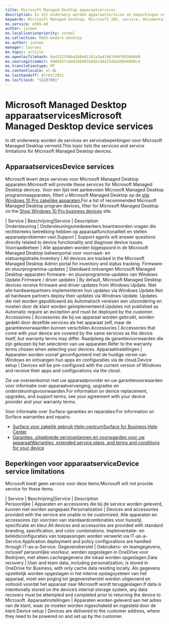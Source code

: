 ```yaml
---
title: Microsoft Managed Desktop apparaatservices
description: In dit onderwerp worden apparaatservices en beperkingen voor Microsoft Managed Desktop.
keywords: Microsoft Managed Desktop, Microsoft 365, service, documentatie
ms.service: m365-md
author: jaimeo
ms.localizationpriority: normal
ms.collection: M365-modern-desktop
ms.author: jaimeo
manager: laurawi
ms.topic: article
ms.openlocfilehash: 6a4321f48ba5b8e012d1a3a4fd67dd4f05566048
ms.sourcegitcommit: 4886457c0d4248407bddec56425dba50bb60d9c4
ms.translationtype: MT
ms.contentlocale: nl-NL
ms.lasthandoff: 07/03/2021
ms.locfileid: "53287901"
---
```

# <a name="microsoft-managed-desktop-device-services"></a><span data-ttu-id="11cc7-104">Microsoft Managed Desktop apparaatservices</span><span class="sxs-lookup"><span data-stu-id="11cc7-104">Microsoft Managed Desktop device services</span></span>

<span data-ttu-id="11cc7-105">In dit onderwerp worden de services en servicebeperkingen voor Microsoft Managed Desktop vermeld.</span><span class="sxs-lookup"><span data-stu-id="11cc7-105">This topic lists the services and service limitations for Microsoft Managed Desktop devices.</span></span>

## <a name="device-services"></a><span data-ttu-id="11cc7-106">Apparaatservices</span><span class="sxs-lookup"><span data-stu-id="11cc7-106">Device services</span></span>

<span data-ttu-id="11cc7-107">Microsoft levert deze services voor Microsoft Managed Desktop apparaten.</span><span class="sxs-lookup"><span data-stu-id="11cc7-107">Microsoft will provide these services for Microsoft Managed Desktop devices.</span></span> <span data-ttu-id="11cc7-108">Voor een lijst met aanbevolen Microsoft Managed Desktop programmaapparaten, filtert u Microsoft Managed Desktop op de [site Windows 10 Pro zakelijke apparaten.](https://www.microsoft.com/windowsforbusiness/view-all-devices)</span><span class="sxs-lookup"><span data-stu-id="11cc7-108">For a list of recommended Microsoft Managed Desktop program devices, filter for Microsoft Managed Desktop on the [Shop Windows 10 Pro business devices](https://www.microsoft.com/windowsforbusiness/view-all-devices) site.</span></span>

 <span data-ttu-id="11cc7-109">| Service | Beschrijving</span><span class="sxs-lookup"><span data-stu-id="11cc7-109">|Service  | Description</span></span>  
<span data-ttu-id="11cc7-110">Ondersteuning | Ondersteuningsmedewerkers beantwoorden vragen die rechtstreeks betrekking hebben op apparaatfunctionaliteit en stellen apparaatproblemen vast.</span><span class="sxs-lookup"><span data-stu-id="11cc7-110">Support | Support agents will answer questions directly related to device functionality and diagnose device issues.</span></span>
<span data-ttu-id="11cc7-111">Voorraadbeheer | Alle apparaten worden bijgespoord in de Microsoft Managed Desktop beheerportal voor voorraad- en statusregistratie.</span><span class="sxs-lookup"><span data-stu-id="11cc7-111">Inventory | All devices are tracked in the Microsoft Managed Desktop Admin portal for inventory and status tracking.</span></span>
<span data-ttu-id="11cc7-112">Firmware- en stuurprogramma-updates | Standaard ontvangen Microsoft Managed Desktop-apparaten firmware- en stuurprogramma-updates van Windows Update.</span><span class="sxs-lookup"><span data-stu-id="11cc7-112">Firmware / driver updates | By default, Microsoft Managed Desktop devices receive firmware and driver updates from Windows Update.</span></span> <span data-ttu-id="11cc7-113">Niet alle hardwarepartners implementeren hun updates via Windows Update.</span><span class="sxs-lookup"><span data-stu-id="11cc7-113">Not all hardware partners deploy their updates via Windows Update.</span></span> <span data-ttu-id="11cc7-114">Updates die niet worden gepubliceerd als Automatisch vereisen een uitzondering en moeten door de klant worden geïmplementeerd.</span><span class="sxs-lookup"><span data-stu-id="11cc7-114">Updates not published as Automatic require an exception and must be deployed by the customer.</span></span>
<span data-ttu-id="11cc7-115">Accessoires | Accessoires die bij uw apparaat worden gebruikt, worden gedekt door dezelfde services als het apparaat zelf, maar de garantievoorwaarden kunnen verschillen.</span><span class="sxs-lookup"><span data-stu-id="11cc7-115">Accessories | Accessories that come with your device are covered by the same services as the device itself, but warranty terms may differ.</span></span> <span data-ttu-id="11cc7-116">Raadpleeg de garantievoorwaarden die zijn gekozen bij het selecteren van uw apparaten.</span><span class="sxs-lookup"><span data-stu-id="11cc7-116">Refer to the warranty terms chosen when selecting your devices.</span></span> <span data-ttu-id="11cc7-117">Apparaatinstellingen | Apparaten worden vooraf geconfigureerd met de huidige versie van Windows en ontvangen hun apps en configuraties via de cloud.</span><span class="sxs-lookup"><span data-stu-id="11cc7-117">Device setup | Devices will be pre-configured with the current version of Windows and receive their apps and configurations via the cloud.</span></span>

<span data-ttu-id="11cc7-118">Zie uw overeenkomst met uw apparaatprovider en uw garantievoorwaarden voor informatie over apparaatvervanging, upgrades en ondersteuningsvoorwaarden.</span><span class="sxs-lookup"><span data-stu-id="11cc7-118">For information on device replacement, upgrades, and support terms, see your agreement with your device provider and your warranty terms.</span></span>

<span data-ttu-id="11cc7-119">Voor informatie over Surface-garanties en reparaties:</span><span class="sxs-lookup"><span data-stu-id="11cc7-119">For information on Surface warranties and repairs:</span></span>

- [<span data-ttu-id="11cc7-120">Surface voor zakelijk gebruik Help-centrum</span><span class="sxs-lookup"><span data-stu-id="11cc7-120">Surface for Business Help Center</span></span>](https://support.microsoft.com/hub/4339296/surface-for-business-help)
- [<span data-ttu-id="11cc7-121">Garanties, uitgebreide serviceplannen en voorwaarden voor uw apparaat</span><span class="sxs-lookup"><span data-stu-id="11cc7-121">Warranties, extended service plans, and terms and conditions for your device</span></span>](https://support.microsoft.com/help/4040687/info-about-warranties-extended-service-plans-and-terms-conditions)


## <a name="device-service-limitations"></a><span data-ttu-id="11cc7-122">Beperkingen voor apparaatservice</span><span class="sxs-lookup"><span data-stu-id="11cc7-122">Device service limitations</span></span>

<span data-ttu-id="11cc7-123">Microsoft biedt geen service voor deze items.</span><span class="sxs-lookup"><span data-stu-id="11cc7-123">Microsoft will not provide service for these items.</span></span>

 <span data-ttu-id="11cc7-124">| Service | Beschrijving</span><span class="sxs-lookup"><span data-stu-id="11cc7-124">|Service  | Description</span></span>  
<span data-ttu-id="11cc7-125">Persoonlijke | Apparaten en accessoires die bij de service worden geleverd, kunnen niet worden aangepast.</span><span class="sxs-lookup"><span data-stu-id="11cc7-125">Personalization | Devices and accessories provided with the service are unable to be customized.</span></span> <span data-ttu-id="11cc7-126">Alle apparaten en accessoires zijn voorzien van standaardcombinaties voor huisstijl, specificatie en kleur.</span><span class="sxs-lookup"><span data-stu-id="11cc7-126">All devices and accessories are provided with standard branding, specification, and color combinations.</span></span> <span data-ttu-id="11cc7-127">Implementatie- en beleidsconfiguraties van toepassingen worden verwerkt via IT-as-a-Service.</span><span class="sxs-lookup"><span data-stu-id="11cc7-127">Application deployment and policy configurations are handled through IT-as-a-Service.</span></span>
<span data-ttu-id="11cc7-128">Gegevensherstel | Gebruikers- en teamgegevens, inclusief persoonlijke voorkeur, worden opgeslagen in OneDrive voor Bedrijven, met alleen cachegegevens die lokaal worden opgeslagen.</span><span class="sxs-lookup"><span data-stu-id="11cc7-128">Data recovery | User and team data, including personalization, is stored in OneDrive for Business, with only cache data residing locally.</span></span> <span data-ttu-id="11cc7-129">Als gegevens opzettelijk worden opgeslagen in het interne opslagsysteem van het apparaat, moet een poging tot gegevensherstel worden uitgevoerd en voltooid voordat het apparaat naar Microsoft wordt teruggeslagen.</span><span class="sxs-lookup"><span data-stu-id="11cc7-129">If data is intentionally stored on the device’s internal storage system, any data recovery must be attempted and completed prior to returning the device to Microsoft.</span></span>
<span data-ttu-id="11cc7-130">Apparaatinstellingen | Apparaten worden geleverd aan het adres van de klant, waar ze moeten worden ingeschakeld en ingesteld door de klant.</span><span class="sxs-lookup"><span data-stu-id="11cc7-130">Device setup | Devices are delivered to the customer address, where they need to be powered on and set up by the customer.</span></span>
